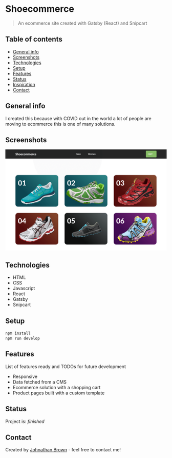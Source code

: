 # Shoecommerce

> An ecommerce site created with Gatsby (React) and Snipcart

## Table of contents

- [General info](#general-info)
- [Screenshots](#screenshots)
- [Technologies](#technologies)
- [Setup](#setup)
- [Features](#features)
- [Status](#status)
- [Inspiration](#inspiration)
- [Contact](#contact)

## General info

I created this because with COVID out in the world a lot of people are moving to ecommerce this is one of many solutions.

## Screenshots

![Desktop Screenshot](./desktop.png)

## Technologies

- HTML
- CSS
- Javascript
- React
- Gatsby
- Snipcart

## Setup

```
npm install
npm run develop
```

## Features

List of features ready and TODOs for future development

- Responsive
- Data fetched from a CMS
- Ecommerce solution with a shopping cart
- Product pages built with a custom template

## Status

Project is: _finished_

## Contact

Created by [Johnathan Brown](https://www.johnathanbrown.me) - feel free to contact me!
